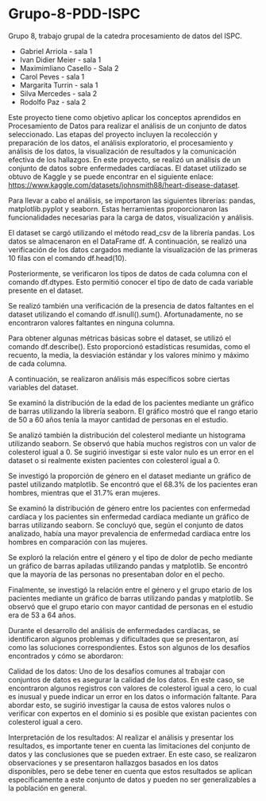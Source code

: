 # Grupo-8-PDD-ISPC

Grupo 8, trabajo grupal de la catedra procesamiento de datos del ISPC.

- Gabriel Arriola - sala 1
- Ivan Didier Meier - sala 1
- Maximimliano Casello - Sala 2
- Carol Peves - sala 1
- Margarita Turrin - sala 1
- Silva Mercedes - sala 2
- Rodolfo Paz - sala 2

Este proyecto tiene como objetivo aplicar los conceptos aprendidos en Procesamiento de Datos para realizar el análisis de un conjunto de datos seleccionado. 
Las etapas del proyecto incluyen la recolección y preparación de los datos, el análisis exploratorio, el procesamiento y análisis de los datos, la visualización de resultados y la comunicación efectiva de los hallazgos.
En este proyecto, se realizó un análisis de un conjunto de datos sobre enfermedades cardíacas. El dataset utilizado se obtuvo de Kaggle y se puede encontrar en el siguiente enlace: https://www.kaggle.com/datasets/johnsmith88/heart-disease-dataset.

Para llevar a cabo el análisis, se importaron las siguientes librerías: pandas, matplotlib.pyplot y seaborn. Estas herramientas proporcionaron las funcionalidades necesarias para la carga de datos, visualización y análisis.

El dataset se cargó utilizando el método read_csv de la librería pandas. Los datos se almacenaron en el DataFrame df. A continuación, se realizó una verificación de los datos cargados mediante la visualización de las primeras 10 filas con el comando df.head(10).

Posteriormente, se verificaron los tipos de datos de cada columna con el comando df.dtypes. Esto permitió conocer el tipo de dato de cada variable presente en el dataset.

Se realizó también una verificación de la presencia de datos faltantes en el dataset utilizando el comando df.isnull().sum(). Afortunadamente, no se encontraron valores faltantes en ninguna columna.

Para obtener algunas métricas básicas sobre el dataset, se utilizó el comando df.describe(). Esto proporcionó estadísticas resumidas, como el recuento, la media, la desviación estándar y los valores mínimo y máximo de cada columna.

A continuación, se realizaron análisis más específicos sobre ciertas variables del dataset.

Se examinó la distribución de la edad de los pacientes mediante un gráfico de barras utilizando la librería seaborn. El gráfico mostró que el rango etario de 50 a 60 años tenía la mayor cantidad de personas en el estudio.

Se analizó también la distribución del colesterol mediante un histograma utilizando seaborn. Se observó que había muchos registros con un valor de colesterol igual a 0. Se sugirió investigar si este valor nulo es un error en el dataset o si realmente existen pacientes con colesterol igual a 0.

Se investigó la proporción de género en el dataset mediante un gráfico de pastel utilizando matplotlib. Se encontró que el 68.3% de los pacientes eran hombres, mientras que el 31.7% eran mujeres.

Se examinó la distribución de género entre los pacientes con enfermedad cardíaca y los pacientes sin enfermedad cardíaca mediante un gráfico de barras utilizando seaborn. Se concluyó que, según el conjunto de datos analizado, había una mayor prevalencia de enfermedad cardíaca entre los hombres en comparación con las mujeres.

Se exploró la relación entre el género y el tipo de dolor de pecho mediante un gráfico de barras apiladas utilizando pandas y matplotlib. Se encontró que la mayoría de las personas no presentaban dolor en el pecho.

Finalmente, se investigó la relación entre el género y el grupo etario de los pacientes mediante un gráfico de barras utilizando pandas y matplotlib. Se observó que el grupo etario con mayor cantidad de personas en el estudio era de 53 a 64 años.

Durante el desarrollo del análisis de enfermedades cardíacas, se identificaron algunos problemas y dificultades que se presentaron, así como las soluciones correspondientes. Estos son algunos de los desafíos encontrados y cómo se abordaron:

Calidad de los datos: Uno de los desafíos comunes al trabajar con conjuntos de datos es asegurar la calidad de los datos. En este caso, se encontraron algunos registros con valores de colesterol igual a cero, lo cual es inusual y puede indicar un error en los datos o información faltante. Para abordar esto, se sugirió investigar la causa de estos valores nulos o verificar con expertos en el dominio si es posible que existan pacientes con colesterol igual a cero.

Interpretación de los resultados: Al realizar el análisis y presentar los resultados, es importante tener en cuenta las limitaciones del conjunto de datos y las conclusiones que se pueden extraer. En este caso, se realizaron observaciones y se presentaron hallazgos basados en los datos disponibles, pero se debe tener en cuenta que estos resultados se aplican específicamente a este conjunto de datos y pueden no ser generalizables a la población en general.
